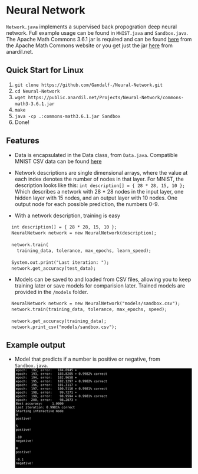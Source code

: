 
# Neural Network

`Network.java` implements a supervised back propogration deep neural network.
Full example usage can be found in `MNIST.java` and `Sandbox.java`. The Apache
Math Commons 3.6.1 jar is required and can be found 
[here](http://commons.apache.org/proper/commons-math/download_math.cgi) from the Apache Math Commons website or you get just the jar [here](https://public.anardil.net/Projects/Neural-Network/commons-math3-3.6.1.jar) from anardil.net.

## Quick Start for Linux
  1. `git clone https://github.com/Gandalf-/Neural-Network.git`
  2. `cd Neural-Network`
  3. `wget https://public.anardil.net/Projects/Neural-Network/commons-math3-3.6.1.jar`
  4. `make`
  5. `java -cp .:commons-math3.6.1.jar Sandbox`
  6. Done!

## Features
- Data is encapsulated in the Data class, from `Data.java`.  Compatible MNIST
  CSV data can be found [here](https://public.anardil.net/Projects/Neural-Network/data)

- Network descriptions are single dimensional arrays, where the value at each
  index denotes the number of nodes in that layer. For MNIST, the description
  looks like this: `int description[] = { 28 * 28, 15, 10 };`  Which describes
  a network with 28 * 28 nodes in the input layer, one hidden layer with 15
  nodes, and an output layer with 10 nodes. One output node for each possible
  prediction, the numbers 0-9.

- With a network description, training is easy
```
  int description[] = { 28 * 28, 15, 10 };
  NeuralNetwork network = new NeuralNetwork(description);

  network.train(
    training_data, tolerance, max_epochs, learn_speed);
  
  System.out.print("Last iteration: ");
  network.get_accuracy(test_data);
```

- Models can be saved to and loaded from CSV files, allowing you to keep
  training later or save models for comparision later. Trained models are
  provided in the `/models` folder.
```
  NeuralNetwork network = new NeuralNetwork("models/sandbox.csv");
  network.train(training_data, tolerance, max_epochs, speed);

  network.get_accuracy(training_data);
  network.print_csv("models/sandbox.csv");
```


## Example output
- Model that predicts if a number is positive or negative, from `Sandbox.java`.
![Alt text](sandbox_example.png)

